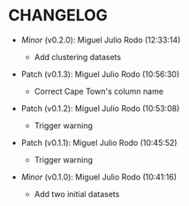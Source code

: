 # CHANGELOG

- *Minor* (v0.2.0): Miguel Julio Rodo (12:33:14)
  - Add clustering datasets

- Patch (v0.1.3): Miguel Julio Rodo (10:56:30)
  - Correct Cape Town's column name
- Patch (v0.1.2): Miguel Julio Rodo (10:53:08)
  - Trigger warning
- Patch (v0.1.1): Miguel Julio Rodo (10:45:52)
  - Trigger warning
- *Minor* (v0.1.0): Miguel Julio Rodo (10:41:16)
  - Add two initial datasets

